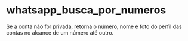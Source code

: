# whatsapp_busca_por_numeros
Se a conta não for privada, retorna o número, nome e foto do perfil das contas no alcance de um número até outro.
